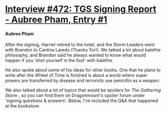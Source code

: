 # [Interview #472: TGS Signing Report - Aubree Pham, Entry #1](https://www.theoryland.com/intvmain.php?i=472#1)

#### Aubree Pham

After the signing, Harriet retired to the hotel, and the Storm Leaders went with Brandon to Cantina Laredo (Thanks Tor!). We talked a lot about balefire philosophy, and Brandon said he always wanted to know what would happen if you 'shot yourself in the foot' with balefire.

He also spoke about some of his ideas for other books. One that he plans to write after the Wheel of Time is finished is about a world where super powers are transferred by disease and terrorists use penicillin as a weapon.

We also talked about a lot of topics that would be spoilers for
*The Gathering Storm*
, so you can find them on Dragonmount's spoiler forum under 'signing questions & answers'. Below, I've included the Q&A that happened at the bookstore:


